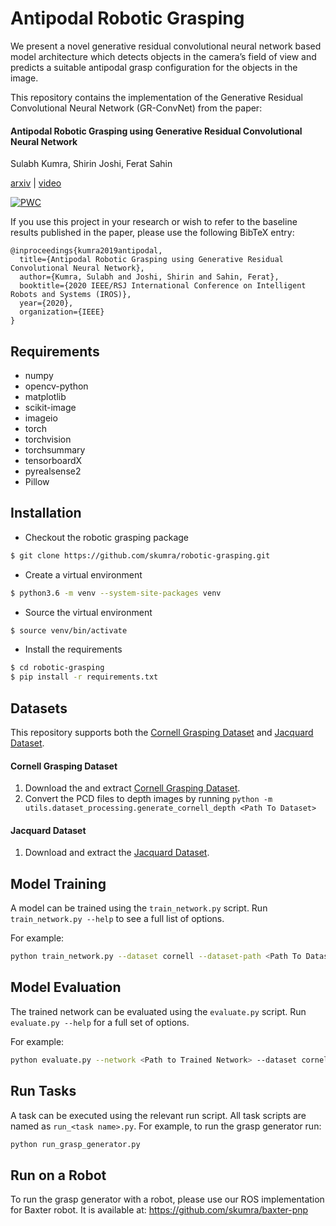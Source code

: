 # Antipodal Robotic Grasping
We present a novel generative residual convolutional neural network based model architecture which detects objects in the camera’s field of view and predicts a suitable antipodal grasp configuration for the objects in the image.

This repository contains the implementation of the Generative Residual Convolutional Neural Network (GR-ConvNet) from the paper:

#### Antipodal Robotic Grasping using Generative Residual Convolutional Neural Network

Sulabh Kumra, Shirin Joshi, Ferat Sahin

[arxiv](https://arxiv.org/abs/1909.04810) | [video](https://youtu.be/cwlEhdoxY4U)

[![PWC](https://img.shields.io/endpoint.svg?url=https://paperswithcode.com/badge/antipodal-robotic-grasping-using-generative/robotic-grasping-on-cornell-grasp-dataset)](https://paperswithcode.com/sota/robotic-grasping-on-cornell-grasp-dataset?p=antipodal-robotic-grasping-using-generative)

If you use this project in your research or wish to refer to the baseline results published in the paper, please use the following BibTeX entry:

```
@inproceedings{kumra2019antipodal,
  title={Antipodal Robotic Grasping using Generative Residual Convolutional Neural Network},
  author={Kumra, Sulabh and Joshi, Shirin and Sahin, Ferat},
  booktitle={2020 IEEE/RSJ International Conference on Intelligent Robots and Systems (IROS)},
  year={2020},
  organization={IEEE}
}
```

## Requirements

- numpy
- opencv-python
- matplotlib
- scikit-image
- imageio
- torch
- torchvision
- torchsummary
- tensorboardX
- pyrealsense2
- Pillow

## Installation
- Checkout the robotic grasping package
```bash
$ git clone https://github.com/skumra/robotic-grasping.git
```

- Create a virtual environment
```bash
$ python3.6 -m venv --system-site-packages venv
```

- Source the virtual environment
```bash
$ source venv/bin/activate
```

- Install the requirements
```bash
$ cd robotic-grasping
$ pip install -r requirements.txt
```

## Datasets

This repository supports both the [Cornell Grasping Dataset](http://pr.cs.cornell.edu/grasping/rect_data/data.php) and
[Jacquard Dataset](https://jacquard.liris.cnrs.fr/).

#### Cornell Grasping Dataset

1. Download the and extract [Cornell Grasping Dataset](http://pr.cs.cornell.edu/grasping/rect_data/data.php). 
2. Convert the PCD files to depth images by running `python -m utils.dataset_processing.generate_cornell_depth <Path To Dataset>`

#### Jacquard Dataset

1. Download and extract the [Jacquard Dataset](https://jacquard.liris.cnrs.fr/).


## Model Training

A model can be trained using the `train_network.py` script.  Run `train_network.py --help` to see a full list of options.

For example:

```bash
python train_network.py --dataset cornell --dataset-path <Path To Dataset> --description training_cornell
```

## Model Evaluation

The trained network can be evaluated using the `evaluate.py` script.  Run `evaluate.py --help` for a full set of options.

For example:

```bash
python evaluate.py --network <Path to Trained Network> --dataset cornell --dataset-path <Path to Dataset> --iou-eval
```

## Run Tasks
A task can be executed using the relevant run script. All task scripts are named as `run_<task name>.py`. For example, to run the grasp generator run:
```bash
python run_grasp_generator.py
```

## Run on a Robot
To run the grasp generator with a robot, please use our ROS implementation for Baxter robot. It is available at: https://github.com/skumra/baxter-pnp
